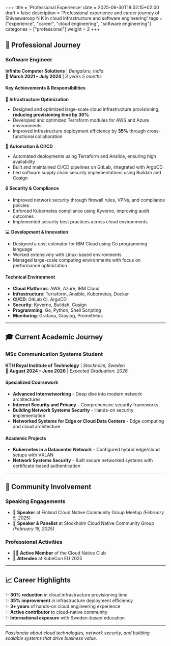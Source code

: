 +++
title = 'Professional Experience'
date = 2025-06-30T18:52:15+02:00
draft = false
description = 'Professional experience and career journey of Shivaswaroop N K in cloud infrastructure and software engineering'
tags = ["experience", "career", "cloud engineering", "software engineering"]
categories = ["professional"]
weight = 2
+++

## 💼 Professional Journey

### Software Engineer
**Infinite Computer Solutions** | *Bengaluru, India*  
📅 **March 2021 – July 2024** | *3 years 5 months*

#### Key Achievements & Responsibilities

🚀 **Infrastructure Optimization**
- Designed and optimized large-scale cloud infrastructure provisioning, **reducing provisioning time by 30%**
- Developed and optimized Terraform modules for AWS and Azure environments
- Improved infrastructure deployment efficiency by **35%** through cross-functional collaboration

🔧 **Automation & CI/CD**
- Automated deployments using Terraform and Ansible, ensuring high availability
- Built and maintained CI/CD pipelines on GitLab, integrated with ArgoCD
- Led software supply chain security implementations using Buildah and Cosign

🔒 **Security & Compliance**
- Improved network security through firewall rules, VPNs, and compliance policies
- Enforced Kubernetes compliance using Kyverno, improving audit outcomes
- Implemented security best practices across cloud environments

💻 **Development & Innovation**
- Designed a cost estimator for IBM Cloud using Go programming language
- Worked extensively with Linux-based environments
- Managed large-scale computing environments with focus on performance optimization

#### Technical Environment
- **Cloud Platforms**: AWS, Azure, IBM Cloud
- **Infrastructure**: Terraform, Ansible, Kubernetes, Docker
- **CI/CD**: GitLab CI, ArgoCD
- **Security**: Kyverno, Buildah, Cosign
- **Programming**: Go, Python, Shell Scripting
- **Monitoring**: Grafana, Graylog, Prometheus

---

## 🎓 Current Academic Journey

### MSc Communication Systems Student
**KTH Royal Institute of Technology** | *Stockholm, Sweden*  
📅 **August 2024 – June 2026** | *Expected Graduation: 2026*

#### Specialized Coursework
- **Advanced Internetworking** - Deep dive into modern network architectures
- **Internet Security and Privacy** - Comprehensive security frameworks
- **Building Network Systems Security** - Hands-on security implementation
- **Networked Systems for Edge or Cloud Data Centers** - Edge computing and cloud architecture

#### Academic Projects
- **Kubernetes in a Datacenter Network** - Configured hybrid edge/cloud setups with VXLAN
- **Network Systems Security** - Built secure networked systems with certificate-based authentication

---

## 🌟 Community Involvement

### Speaking Engagements
- 🎤 **Speaker** at Finland Cloud Native Community Group Meetup *(February 5, 2025)*
- 🎤 **Speaker & Panelist** at Stockholm Cloud Native Community Group *(February 18, 2025)*

### Professional Activities
- 🧑‍💻 **Active Member** of the Cloud Native Club
- 🎫 **Attendee** at KubeCon EU 2025

---

## 📈 Career Highlights

✨ **30% reduction** in cloud infrastructure provisioning time  
✨ **35% improvement** in infrastructure deployment efficiency  
✨ **3+ years** of hands-on cloud engineering experience  
✨ **Active contributor** to cloud-native community  
✨ **International exposure** with Sweden-based education  

---

*Passionate about cloud technologies, network security, and building scalable systems that drive business value.*
